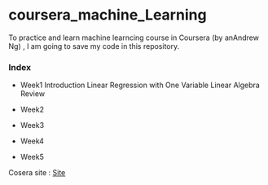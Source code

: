 # coursera_machine_Learning

To practice and learn machine learncing course in Coursera (by anAndrew Ng) 
, I am going to save my code in this repository.


### Index

* Week1
Introduction
Linear Regression with One Variable
Linear Algebra Review

* Week2

* Week3

* Week4

* Week5

Cosera site : [Site](https://www.coursera.org/learn/machine-learning/home/info)
